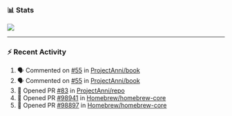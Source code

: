 ### :bar_chart: Stats

<a href="#">
  <img align="center" src="https://github-readme-stats.vercel.app/api?username=tuzi3040&show_icons=true&theme=dark" />
</a>

---

### :zap: Recent Activity

<!--START_SECTION:activity-->
1. 🗣 Commented on [#55](https://github.com/ProjectAnni/book/issues/55) in [ProjectAnni/book](https://github.com/ProjectAnni/book)
2. 🗣 Commented on [#55](https://github.com/ProjectAnni/book/issues/55) in [ProjectAnni/book](https://github.com/ProjectAnni/book)
3. 💪 Opened PR [#83](https://github.com/ProjectAnni/repo/pull/83) in [ProjectAnni/repo](https://github.com/ProjectAnni/repo)
4. 💪 Opened PR [#98941](https://github.com/Homebrew/homebrew-core/pull/98941) in [Homebrew/homebrew-core](https://github.com/Homebrew/homebrew-core)
5. 💪 Opened PR [#98897](https://github.com/Homebrew/homebrew-core/pull/98897) in [Homebrew/homebrew-core](https://github.com/Homebrew/homebrew-core)
<!--END_SECTION:activity-->
